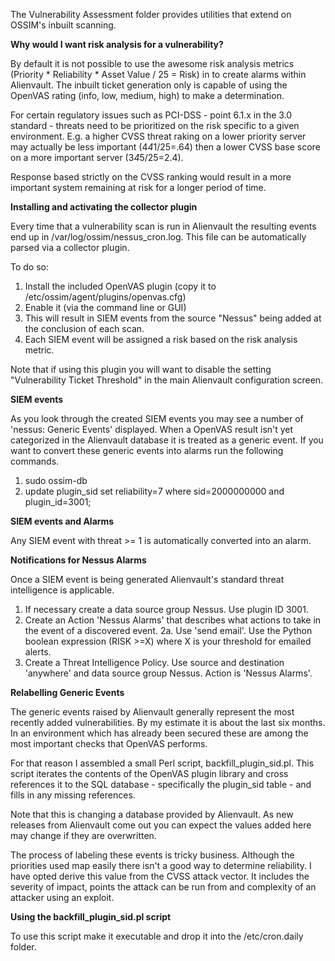 The Vulnerability Assessment folder provides utilities that extend on OSSIM's inbuilt scanning. 

**Why would I want risk analysis for a vulnerability?**

By default it is not possible to use the awesome risk analysis metrics (Priority * Reliability * Asset Value / 25 = Risk) in to create alarms within Alienvault. The inbuilt ticket generation only is capable of using the OpenVAS rating (info, low, medium, high) to make a determination. 

For certain regulatory issues such as PCI-DSS - point 6.1.x in the 3.0 standard - threats need to be prioritized on the risk specific to a given environment. E.g. a higher CVSS threat raking on a lower priority server may actually be less important (4*4*1/25=.64) then a lower CVSS base score on a more important server (3*4*5/25=2.4). 

Response based strictly on the CVSS ranking would result in a more important system remaining at risk for a longer period of time. 

**Installing and activating the collector plugin**

Every time that a vulnerability scan is run in Alienvault the resulting events end up in /var/log/ossim/nessus_cron.log. This file can be automatically parsed via a collector plugin. 

To do so:
1. Install the included OpenVAS plugin (copy it to /etc/ossim/agent/plugins/openvas.cfg) 
2. Enable it (via the command line or GUI) 
3. This will result in SIEM events from the source "Nessus" being added at the conclusion of each scan. 
4. Each SIEM event will be assigned a risk based on the risk analysis metric. 

Note that if using this plugin you will want to disable the setting "Vulnerability Ticket Threshold" in the main Alienvault configuration screen. 


**SIEM events**

As you look through the created SIEM events you may see a number of 'nessus: Generic Events' displayed. 
When a OpenVAS result isn't yet categorized in the Alienvault database it is treated as a generic event. 
If you want to convert these generic events into alarms run the following commands. 

1. sudo ossim-db
2. update plugin_sid set reliability=7 where sid=2000000000 and plugin_id=3001;

**SIEM events and Alarms**

Any SIEM event with threat >= 1 is automatically converted into an alarm. 

**Notifications for Nessus Alarms**

Once a SIEM event is being generated Alienvault's standard threat intelligence is applicable. 

1. If necessary create a data source group Nessus. Use plugin ID 3001. 
2. Create an Action 'Nessus Alarms' that describes what actions to take in the event of a discovered event. 
2a. Use 'send email'. Use the Python boolean expression (RISK >=X) where X is your threshold for emailed alerts.  
3. Create a Threat Intelligence Policy. Use source and destination 'anywhere' and data source group Nessus. Action is 'Nessus Alarms'. 

**Relabelling Generic Events**

The generic events raised by Alienvault generally represent the most recently  added vulnerabilities. By my estimate it is about the last six months. In an environment which has already been secured these are among the most important checks that OpenVAS performs. 

For that reason I assembled a small Perl script, backfill_plugin_sid.pl. 
This script iterates the contents of the OpenVAS plugin library and cross references it to the SQL database - specifically the plugin_sid table - and fills in any missing references. 

Note that this is changing a database provided by Alienvault. As new releases from Alienvault come out you can expect the values added here may change if they are overwritten.

The process of labeling these events is tricky business. Although the priorities used map easily there isn't a good way to determine reliability. I have opted derive this value from the CVSS attack vector. It includes the severity of impact, points the attack can be run from and complexity of an attacker using an exploit. 

**Using the backfill_plugin_sid.pl script**

To use this script make it executable and drop it into the /etc/cron.daily folder. 
